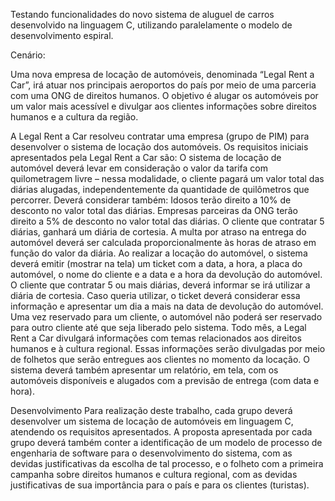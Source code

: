 Testando funcionalidades do novo sistema de aluguel de carros desenvolvido na linguagem C, utilizando paralelamente o modelo de desenvolvimento espiral.


Cenário:

Uma nova empresa de locação de automóveis, denominada “Legal Rent a Car”, irá atuar nos principais aeroportos do país por meio de uma parceria com uma ONG de direitos humanos. O objetivo é alugar os automóveis por um valor mais acessível e divulgar aos clientes informações sobre direitos humanos e a cultura da região.

A Legal Rent a Car resolveu contratar uma empresa (grupo de PIM) para desenvolver o sistema de locação dos automóveis. Os requisitos iniciais apresentados pela Legal Rent a Car são:
O sistema de locação de automóvel deverá levar em consideração o valor da tarifa com quilometragem livre – nessa modalidade, o cliente pagará um valor total das diárias alugadas, independentemente da quantidade de quilômetros que percorrer. Deverá considerar também:
Idosos terão direito a 10% de desconto no valor total das diárias.
Empresas parceiras da ONG terão direito a 5% de desconto no valor total das diárias.
O cliente que contratar 5 diárias, ganhará um diária de cortesia.
A multa por atraso na entrega do automóvel deverá ser calculada proporcionalmente às horas de atraso em função do valor da diária.
Ao realizar a locação do automóvel, o sistema deverá emitir (mostrar na tela) um ticket com a data, a hora, a placa do automóvel, o nome do cliente e a data e a hora da devolução do automóvel. O cliente que contratar 5 ou mais diárias, deverá informar se irá utilizar a diária de cortesia. Caso queria utilizar, o ticket deverá considerar essa informação e apresentar um dia a mais na data de devolução do automóvel. Uma vez reservado para um cliente, o automóvel não poderá ser reservado para outro cliente até que seja liberado pelo sistema.
Todo mês, a Legal Rent a Car divulgará informações com temas relacionados aos direitos humanos e à cultura regional. Essas informações serão divulgadas por meio de folhetos que serão entregues aos clientes no momento da locação.
O sistema deverá também apresentar um relatório, em tela, com os automóveis disponíveis e alugados com a previsão de entrega (com data e hora).

Desenvolvimento
Para realização deste trabalho, cada grupo deverá desenvolver um sistema de locação de automóveis em linguagem C, atendendo os requisitos apresentados. A proposta apresentada por cada grupo deverá também conter a identificação de um modelo de processo de engenharia de software para o desenvolvimento do sistema, com as devidas justificativas da escolha de tal processo, e o folheto com a primeira campanha sobre direitos humanos e cultura regional, com as devidas justificativas de sua importância para o país e para os clientes (turistas).
